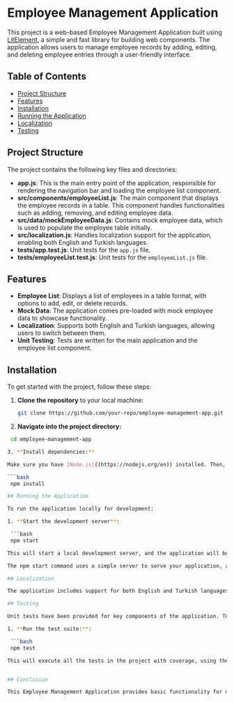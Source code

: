 # Employee Management Application

This project is a web-based Employee Management Application built using [LitElement](https://lit.dev/), a simple and fast library for building web components. The application allows users to manage employee records by adding, editing, and deleting employee entries through a user-friendly interface.

## Table of Contents

- [Project Structure](#project-structure)
- [Features](#features)
- [Installation](#installation)
- [Running the Application](#running-the-application)
- [Localization](#localization)
- [Testing](#testing)

## Project Structure

The project contains the following key files and directories:

- **app.js**: This is the main entry point of the application, responsible for rendering the navigation bar and loading the employee list component.
- **src/components/employeeList.js**: The main component that displays the employee records in a table. This component handles functionalities such as adding, removing, and editing employee data.
- **src/data/mockEmployeeData.js**: Contains mock employee data, which is used to populate the employee table initially.
- **src/localization.js**: Handles localization support for the application, enabling both English and Turkish languages.
- **tests/app.test.js**: Unit tests for the `app.js` file.
- **tests/employeeList.test.js**: Unit tests for the `employeeList.js` file.

## Features

- **Employee List**: Displays a list of employees in a table format, with options to add, edit, or delete records.
- **Mock Data**: The application comes pre-loaded with mock employee data to showcase functionality.
- **Localization**: Supports both English and Turkish languages, allowing users to switch between them.
- **Unit Testing**: Tests are written for the main application and the employee list component.

## Installation

To get started with the project, follow these steps:

1. **Clone the repository** to your local machine:

   ```bash
   git clone https://github.com/your-repo/employee-management-app.git

   ```

2. **Navigate into the project directory:**

````bash
 cd employee-management-app

3. **Install dependencies:**

Make sure you have [Node.js]((https://nodejs.org/en)) installed. Then, install the project dependencies by running:

```bash
 npm install

## Running the Application

To run the application locally for development:

1. **Start the development server**:

 ```bash
 npm start

This will start a local development server, and the application will be accessible at http://localhost:9000 (or another available port).

The npm start command uses a simple server to serve your application, and any changes you make to the source code will automatically be reflected in the browser.

## Localization

The application includes support for both English and Turkish languages. The src/localization.js file manages this functionality. You can dynamically switch between the two languages within the application interface.

## Testing

Unit tests have been provided for key components of the application. To run the tests:

1. **Run the test suite:**:

 ```bash
 npm test

This will execute all the tests in the project with coverage, using the [web-test-runner](https://modern-web.dev/docs/test-runner/overview/).


## Conclusion

This Employee Management Application provides basic functionality for managing employee records with support for multiple languages. The project is easy to set up and run locally, and it includes unit tests to ensure reliability. The application can be further enhanced by adding more features or improving the user interface as needed.
````
